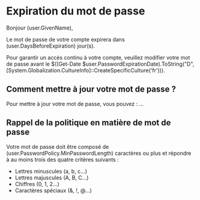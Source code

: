 # Expiration du mot de passe

Bonjour $($user.GivenName),

Le mot de passe de votre compte expirera dans $($user.DaysBeforeExpiration) jour(s).

Pour garantir un accès continu à votre compte, veuillez modifier votre mot de passe avant le $((Get-Date $user.PasswordExpirationDate).ToString("D", [System.Globalization.CultureInfo]::CreateSpecificCulture('fr'))).

## Comment mettre à jour votre mot de passe ?

Pour mettre à jour votre mot de passe, vous pouvez : ...

## Rappel de la politique en matière de mot de passe

Votre mot de passe doit être composé de $($user.PasswordPolicy.MinPasswordLength) caractères ou plus et répondre à au moins trois des quatre critères suivants :

- Lettres minuscules (a, b, c...)
- Lettres majuscules (A, B, C...)
- Chiffres (0, 1, 2...)
- Caractères spéciaux (&, !, @...)
